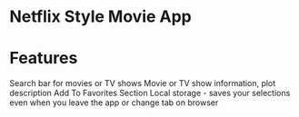 # Netflix Style Movie App

# Features
Search bar for movies or TV shows
Movie or TV show information, plot description
Add To Favorites Section
Local storage - saves your selections even when you leave the app or change tab on browser
